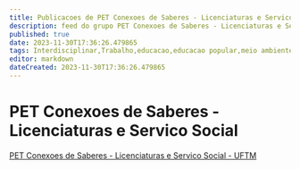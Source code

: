 ```yaml
---
title: Publicacoes de PET Conexoes de Saberes - Licenciaturas e Servico Social - UFTM
description: feed do grupo PET Conexoes de Saberes - Licenciaturas e Servico Social - UFTM
published: true
date: 2023-11-30T17:36:26.479865
tags: Interdisciplinar,Trabalho,educacao,educacao popular,meio ambiente,questao social
editor: markdown
dateCreated: 2023-11-30T17:36:26.479865
---
```


# PET Conexoes de Saberes - Licenciaturas e Servico Social
[PET Conexoes de Saberes - Licenciaturas e Servico Social - UFTM](/grupo/77PETConexoesdeSaberesLicenciaturaseServicoSocialUFTM.md)